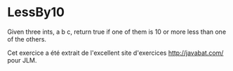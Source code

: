 # LessBy10 #
Given three ints, a b c, return true if one of them is 10 or more less than
one of the others.

Cet exercice a été extrait de l'excellent site d'exercices
http://javabat.com/ pour JLM.

